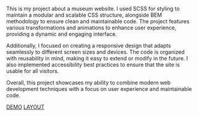 This is my project about a museum website. I used SCSS for styling to maintain a modular and scalable CSS structure, alongside BEM methodology to ensure clean and maintainable code. The project features various transformations and animations to enhance user experience, providing a dynamic and engaging interface.

Additionally, I focused on creating a responsive design that adapts seamlessly to different screen sizes and devices. The code is organized with reusability in mind, making it easy to extend or modify in the future. I also implemented accessibility best practices to ensure that the site is usable for all visitors.

Overall, this project showcases my ability to combine modern web development techniques with a focus on user experience and maintainable code.

[DEMO](https://yaroslav1177.github.io/museum-landing/)
[LAYOUT](https://www.figma.com/design/lSR1m42L9YwzQwzzxKwHpw/THE-MET?node-id=8590-29&t=eV1pxDP6A34fryuZ-0)

